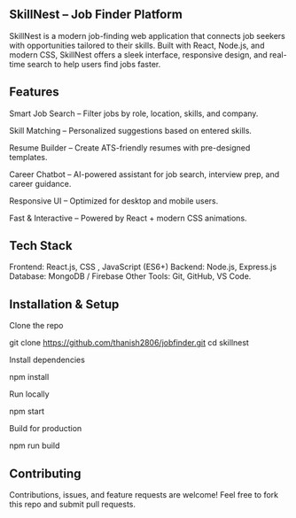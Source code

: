 ## SkillNest – Job Finder Platform

SkillNest is a modern job-finding web application that connects job seekers with opportunities tailored to their skills. Built with React, Node.js, and modern CSS, SkillNest offers a sleek interface, responsive design, and real-time search to help users find jobs faster.

##  Features

  Smart Job Search – Filter jobs by role, location, skills, and company.

  Skill Matching – Personalized suggestions based on entered skills.

  Resume Builder – Create ATS-friendly resumes with pre-designed templates.

  Career Chatbot – AI-powered assistant for job search, interview prep, and career guidance.

  Responsive UI – Optimized for desktop and mobile users.

  Fast & Interactive – Powered by React + modern CSS animations.

## Tech Stack

Frontend: React.js, CSS , JavaScript (ES6+)
Backend: Node.js, Express.js
Database: MongoDB / Firebase
Other Tools: Git, GitHub, VS Code.

## Installation & Setup

Clone the repo

git clone https://github.com/thanish2806/jobfinder.git
cd skillnest

Install dependencies

npm install

Run locally

npm start

Build for production

npm run build

## Contributing

Contributions, issues, and feature requests are welcome!
Feel free to fork this repo and submit pull requests.



